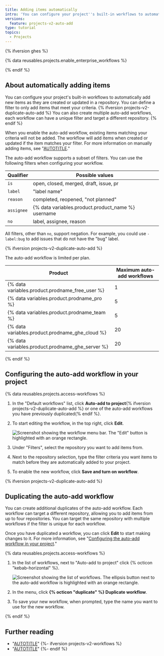 ```yaml
---
title: Adding items automatically
intro: 'You can configure your project''s built-in workflows to automatically add items from {% ifversion projects-v2-duplicate-auto-add %}repositories{% else%}a repository{% endif %} that match a filter.'
versions:
  feature: projects-v2-auto-add
type: tutorial
topics:
  - Projects
---
```

{% ifversion ghes %}

{% data reusables.projects.enable_enterprise_workflows %}

{% endif %}

## About automatically adding items

You can configure your project's built-in workflows to automatically add new items as they are created or updated in a repository. You can define a filter to only add items that meet your criteria. {% ifversion projects-v2-duplicate-auto-add %} You can also create multiple auto-add workflows, each workflow can have a unique filter and target a different repository. {% endif %}

When you enable the auto-add workflow, existing items matching your criteria will not be added. The workflow will add items when created or updated if the item matches your filter. For more information on manually adding items, see "[AUTOTITLE](/issues/planning-and-tracking-with-projects/managing-items-in-your-project/adding-items-to-your-project#bulk-adding-issues-and-pull-requests)."

The auto-add workflow supports a subset of filters. You can use the following filters when configuring your workflow.

| Qualifier | Possible values
| --- | --- |
| `is` | open, closed, merged, draft, issue, pr
| `label` | "label name"
| `reason` | completed, reopened, "not planned"
| `assignee` | {% data variables.product.product_name %} username
| `no` | label, assignee, reason

All filters, other than `no`, support negation. For example, you could use `-label:bug` to add issues that do not have the "bug" label.

{% ifversion projects-v2-duplicate-auto-add %}

The auto-add workflow is limited per plan.

| Product | Maximum auto-add workflows |
|------- | ------- |
| {% data variables.product.prodname_free_user %} | 1 |
| {% data variables.product.prodname_pro %} | 5 |
| {% data variables.product.prodname_team %} | 5 |
| {% data variables.product.prodname_ghe_cloud %} | 20 |
| {% data variables.product.prodname_ghe_server %} | 20 |

{% endif %}

## Configuring the auto-add workflow in your project

{% data reusables.projects.access-workflows %}
1. In the "Default workflows" list, click **Auto-add to project**{% ifversion projects-v2-duplicate-auto-add %} or one of the auto-add workflows you have previously duplicated{% endif %}.

1. To start editing the workflow, in the top right, click **Edit**.

   ![Screenshot showing the workflow menu bar. The "Edit" button is highlighted with an orange rectangle.](/assets/images/help/projects-v2/workflow-start-editing.png)

1. Under "Filters", select the repository you want to add items from.
1. Next to the repository selection, type the filter criteria you want items to match before they are automatically added to your project.
1. To enable the new workflow, click **Save and turn on workflow**.

{% ifversion projects-v2-duplicate-auto-add %}

## Duplicating the auto-add workflow

You can create additional duplicates of the auto-add workflow. Each workflow can target a different repository, allowing you to add items from up to four repositories. You can target the same repository with multiple workflows if the filter is unique for each workflow.

Once you have duplicated a workflow, you can click **Edit** to start making changes to it. For more information, see "[Configuring the auto-add workflow in your project](#configuring-the-auto-add-workflow-in-your-project)."

{% data reusables.projects.access-workflows %}
1. In the list of workflows, next to "Auto-add to project" click {% octicon "kebab-horizontal" %}.

   ![Screenshot showing the list of workflows. The ellipsis button next to the auto-add workflow is highlighted with an orange rectangle.](/assets/images/help/projects-v2/workflow-add-menu.png)

1. In the menu, click **{% octicon "duplicate" %} Duplicate workflow**.
1. To save your new workflow, when prompted, type the name you want to use for the new workflow.

{% endif %}

## Further reading

* "[AUTOTITLE](/issues/planning-and-tracking-with-projects/managing-items-in-your-project/archiving-items-from-your-project)"
{%- ifversion projects-v2-workflows %}
* "[AUTOTITLE](/issues/planning-and-tracking-with-projects/automating-your-project/using-the-built-in-automations)"
{%- endif %}
